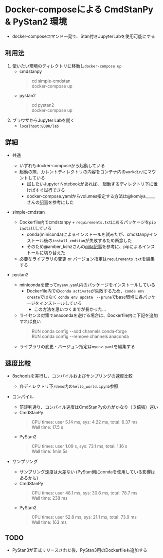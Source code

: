 # Docker-composeによる CmdStanPy & PyStan2 環境
- docker-composeコマンド一発で、Stan付きJupyterLabを使用可能にする  

## 利用法
1. 使いたい環境のディレクトリに移動し`docker-compose up`
   - cmdstanpy
     >cd simple-cmdstan  
     >docker-compose up  
   - pystan2
     >cd pystan2  
     >docker-compose up  
2. ブラウザからJupyter Labを開く
   - `localhost:8080/lab`

## 詳細
- 共通
  - いずれもdocker-composeから起動している
  - 起動の際、カレントディレクトリの内容をコンテナ内の`workdir/`にマウントしている
    - 試したいJupyter Notebookがあれば、 起動するディレクトリ下に置けばすぐ試行できる
    - docker-compose.yamlからvolumes指定する方法は@komiya_____さんの[記事](https://qiita.com/komiya_____/items/96c14485eb035701e218)を参考にした

- simple-cmdstan
  - Dockerfile内でcmdstanpy + `requirements.txt`にあるパッケージを`pip install`している
    - conda(miniconda)によるインストールを試みたが、cmdstanpyインストール後の`install_cmdstan`が失敗するため断念した
    - そのため@amber_kshzさんの[qiita記事](https://qiita.com/amber_kshz/items/172e88e5feda1e7e3133)を参考に、pipによるインストールに切り替えた
  - 必要なライブラリの変更 or バージョン指定は`requirements.txt`を編集する
  
- pystan2
  - minicondaを使って`myenv.yaml`内のパッケージをインストールしている
    - Dockerfile内での`conda activate`が失敗するため、`conda env create`ではなく `conda env update　--prune`でbase環境に各パッケージをインストールしている
      - この方法を思いつくまでが長かった…
  - ライセンス対策でanacondaを避ける場合は、Dockerfile内に下記を追加すれば良い
    >RUN conda config --add channels conda-forge  
    >RUN conda config --remove channels anaconda  
  - ライブラリの変更・バージョン指定は`myenv.yaml`を編集する

## 速度比較
- 8schoolsを実行し、コンパイルおよびサンプリングの速度比較
  - 各ディレクトリ下`/demo`内の`hello_world.ipynb`参照

- コンパイル
  - 前評判通り、コンパイル速度はCmdStanPyの方がかなり（３倍強）速い
  - CmdStanPy
    >CPU times: user 5.14 ms, sys: 4.22 ms, total: 9.37 ms  
    >Wall time: 17.5 s  
  - PyStan2
    >CPU times: user 1.09 s, sys: 73.1 ms, total: 1.16 s  
    >Wall time: 1min 5s  

- サンプリング
  - サンプリング速度は大差ない (PyStan側にcondaを使用している影響はあるかも)
  - CmdStanPy
    >CPU times: user 48.1 ms, sys: 30.6 ms, total: 78.7 ms  
    >Wall time: 238 ms  
  - PyStan2
    >CPU times: user 52.8 ms, sys: 21.1 ms, total: 73.9 ms  
    >Wall time: 163 ms  

## TODO
- PyStan3が正式リリースされた後、PyStan3用のDockerfileも追加する
